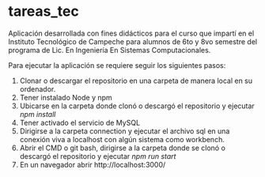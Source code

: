 # tareas_tec
Aplicación desarrollada con fines didácticos para el curso que impartí en el Instituto Tecnológico de Campeche para alumnos de 6to y 8vo semestre del programa de Lic. En Ingeniería En Sistemas Computacionales.

Para ejecutar la aplicación se requiere seguir los siguientes pasos:

1. Clonar o descargar el repositorio en una carpeta de manera local en su ordenador.
2. Tener instalado Node y npm
3. Ubicarse en la carpeta donde clonó o descargó el repositorio y ejecutar *npm install* 
4. Tener activado el servicio de MySQL
5. Dirigirse a la carpeta connection y ejecutar el archivo sql en una conexión viva a localhost con algún sistema como workbench.
6. Abrir el CMD o git bash, dirigirse a la carpeta donde se clonó o descargó el repositorio y ejecutar *npm run start*
7. En un navegador abrir http://localhost:3000/
